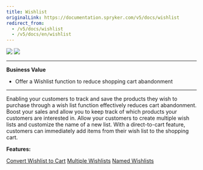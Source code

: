 ```yaml
---
title: Wishlist
originalLink: https://documentation.spryker.com/v5/docs/wishlist
redirect_from:
  - /v5/docs/wishlist
  - /v5/docs/en/wishlist
---
```


<div class='feature-text'>
    <div class='feature-images'>
    <img class="light-mode" src="https://spryker.s3.eu-central-1.amazonaws.com/docs/Document+360/Capabilities+icons/light/wishlist.svg"/>
    <img class="dark-mode" src="https://spryker.s3.eu-central-1.amazonaws.com/docs/Document+360/Capabilities+icons/dark/wishlist.svg"/>
    </div>
    <div class="feature-text-wrap">

***
**Business Value**
* Offer a Wishlist function to reduce shopping cart abandonment
***

Enabling your customers to track and save the products they wish to purchase through a wish list function effectively reduces cart abandonment. Boost your sales and allow you to keep track of which products your customers are interested in. Allow your customers to create multiple wish lists and customize the name of a new list. With a direct-to-cart feature, customers can immediately add items from their wish list to the shopping cart.
</div>
</div>

**Features:**
<div>
<a class="feature-link" href="https://documentation.spryker.com/docs/en/convert-wishlist-cart">Convert Wishlist to Cart</a>
<a class="feature-link" href="https://documentation.spryker.com/docs/en/multiple-wishlists">Multiple Wishlists</a>
<a class="feature-link" href="https://documentation.spryker.com/docs/en/named-wishlists">Named Wishlists</a>    
    </div>
